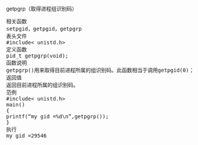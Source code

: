getpgrp（取得进程组识别码）
<pre>相关函数
setpgid，getpgid，getpgrp
表头文件
#include< unistd.h>
定义函数
pid_t getpgrp(void);
函数说明
getpgrp()用来取得目前进程所属的组识别码。此函数相当于调用getpgid(0)；
返回值
返回目前进程所属的组识别码。
范例
#include< unistd.h>
main()
{
printf(“my gid =%d\n”,getpgrp());
}
执行
my gid =29546</pre>